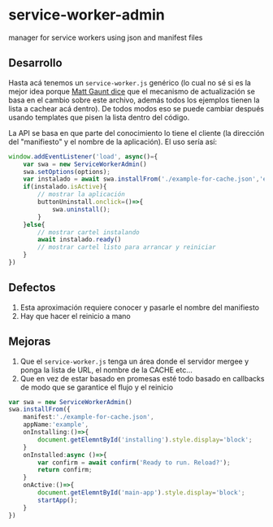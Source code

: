 # service-worker-admin
manager for service workers using json and manifest files

## Desarrollo

Hasta acá tenemos un `service-worker.js` genérico 
(lo cual no sé si es la mejor idea porque [Matt Gaunt dice](https://developers.google.com/web/fundamentals/primers/service-workers?hl=es) que el mecanismo de actualización se basa en el cambio sobre este archivo, además todos los ejemplos tienen la lista a cachear acá dentro). De todos modos eso se puede cambiar después usando templates que pisen la lista dentro del código. 

La API se basa en que parte del conocimiento lo tiene el cliente (la dirección del "manifiesto" y el nombre de la aplicación). 
El uso sería así:

```ts
window.addEventListener('load', async()={
    var swa = new ServiceWorkerAdmin()
    swa.setOptions(options);
    var instalado = await swa.installFrom('./example-for-cache.json','example');
    if(instalado.isActive){
        // mostrar la aplicación
        buttonUninstall.onclick=()=>{
            swa.uninstall();
        }
    }else{
        // mostrar cartel instalando
        await instalado.ready()
        // mostrar cartel listo para arrancar y reiniciar
    }
})
```

## Defectos

   1. Esta aproximación requiere conocer y pasarle el nombre del manifiesto
   2. Hay que hacer el reinicio a mano

## Mejoras

   1. Que el `service-worker.js` tenga un área donde el servidor mergee y ponga la lista de URL, el nombre de la CACHE etc...
   2. Que en vez de estar basado en promesas esté todo basado en callbacks de modo que se garantice el flujo y el reinicio

```ts
var swa = new ServiceWorkerAdmin()
swa.installFrom({
    manifest:'./example-for-cache.json',
    appName:'example',
    onInstalling:()=>{
        document.getElemntById('installing').style.display='block';
    }
    onInstalled:async ()=>{
        var confirm = await confirm('Ready to run. Reload?');
        return confirm;
    }
    onActive:()=>{
        document.getElemntById('main-app').style.display='block';
        startApp();
    }
})
```